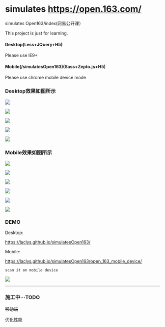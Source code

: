 # simulates https://open.163.com/

simulates Open163/index(网易公开课）

This project is just for learning.

#### Desktop(Less+JQuery+H5)

Please use IE9+

#### Mobile(/simulatesOpen163)(Sass+Zepto.js+H5)

Please use chrome mobile device mode

### Desktop效果如图所示

![](demo1.jpg)

![](demo2.jpg)

![](demo3.jpg)

![](demo5.jpg)

![](demo6.jpg)

### Mobile效果如图所示

![](demo7.jpg)

![](demo8.jpg)

![](demo9.jpg)

![](demo10.jpg)

![](demo11.jpg)

![](demo12.jpg)

### DEMO

Desktop:

https://laclys.github.io/simulatesOpen163/

Mobile:

https://laclys.github.io/simulatesOpen163/open_163_mobile_device/

	scan it on mobile device

![](QRcode.png)

------

### 施工中···TODO

~~移动端~~

优化性能

